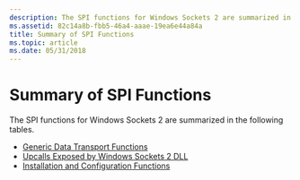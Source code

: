 ```yaml
---
description: The SPI functions for Windows Sockets 2 are summarized in the following tables.Generic Data Transport FunctionsUpcalls Exposed by Windows Sockets 2 DLLInstallation and Configuration Functions
ms.assetid: 82c14a8b-fbb5-46a4-aaae-19ea6e44a84a
title: Summary of SPI Functions
ms.topic: article
ms.date: 05/31/2018
---
```


# Summary of SPI Functions

The SPI functions for Windows Sockets 2 are summarized in the following tables.

-   [Generic Data Transport Functions](generic-data-transport-functions-2.md)
-   [Upcalls Exposed by Windows Sockets 2 DLL](upcalls-exposed-by-windows-sockets-2-dll-2.md)
-   [Installation and Configuration Functions](installation-and-configuration-functions-2.md)

 

 



